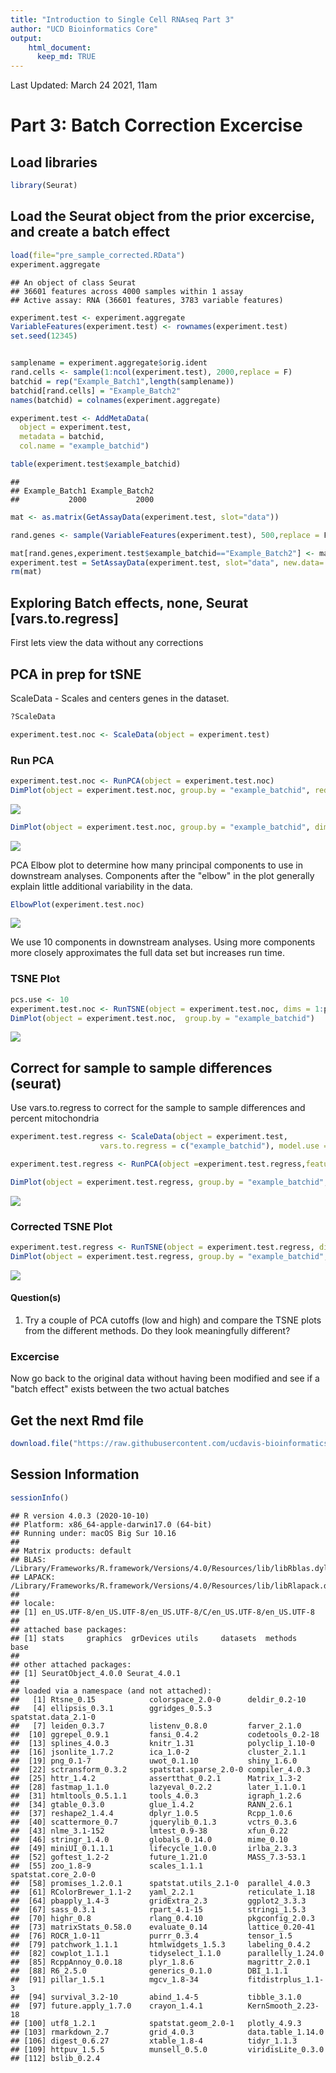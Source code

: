 ```yaml
---
title: "Introduction to Single Cell RNAseq Part 3"
author: "UCD Bioinformatics Core"
output:
    html_document:
      keep_md: TRUE
---
```



Last Updated: March 24 2021, 11am

# Part 3: Batch Correction Excercise


## Load libraries

```r
library(Seurat)
```

## Load the Seurat object from the prior excercise, and **create a batch effect**


```r
load(file="pre_sample_corrected.RData")
experiment.aggregate
```

```
## An object of class Seurat 
## 36601 features across 4000 samples within 1 assay 
## Active assay: RNA (36601 features, 3783 variable features)
```

```r
experiment.test <- experiment.aggregate
VariableFeatures(experiment.test) <- rownames(experiment.test)
set.seed(12345)


samplename = experiment.aggregate$orig.ident
rand.cells <- sample(1:ncol(experiment.test), 2000,replace = F)
batchid = rep("Example_Batch1",length(samplename))
batchid[rand.cells] = "Example_Batch2"
names(batchid) = colnames(experiment.aggregate)

experiment.test <- AddMetaData(
  object = experiment.test,
  metadata = batchid,
  col.name = "example_batchid")

table(experiment.test$example_batchid)
```

```
## 
## Example_Batch1 Example_Batch2 
##           2000           2000
```

```r
mat <- as.matrix(GetAssayData(experiment.test, slot="data"))

rand.genes <- sample(VariableFeatures(experiment.test), 500,replace = F)

mat[rand.genes,experiment.test$example_batchid=="Example_Batch2"] <- mat[rand.genes,experiment.test$example_batchid=="Example_Batch2"] + 0.22
experiment.test = SetAssayData(experiment.test, slot="data", new.data= mat )
rm(mat)
```

## Exploring Batch effects, none, Seurat [vars.to.regress]

First lets view the data without any corrections

## PCA in prep for tSNE

ScaleData - Scales and centers genes in the dataset.

```r
?ScaleData
```



```r
experiment.test.noc <- ScaleData(object = experiment.test)
```

### Run PCA

```r
experiment.test.noc <- RunPCA(object = experiment.test.noc)
DimPlot(object = experiment.test.noc, group.by = "example_batchid", reduction = "pca")
```

<img src="scRNA_Workshop-PART3_files/figure-html/pca_none-1.png" style="display: block; margin: auto;" />

```r
DimPlot(object = experiment.test.noc, group.by = "example_batchid", dims = c(2,3), reduction = "pca")
```

<img src="scRNA_Workshop-PART3_files/figure-html/pca_none-2.png" style="display: block; margin: auto;" />

PCA Elbow plot to determine how many principal components to use in downstream analyses.  Components after the "elbow" in the plot generally explain little additional variability in the data.


```r
ElbowPlot(experiment.test.noc)
```

![](scRNA_Workshop-PART3_files/figure-html/pca_elbow-1.png)<!-- -->

We use 10 components in downstream analyses. Using more components more closely approximates the full data set but increases run time.

### TSNE Plot

```r
pcs.use <- 10
experiment.test.noc <- RunTSNE(object = experiment.test.noc, dims = 1:pcs.use)
DimPlot(object = experiment.test.noc,  group.by = "example_batchid")
```

<img src="scRNA_Workshop-PART3_files/figure-html/tsne-1.png" style="display: block; margin: auto;" />

## Correct for sample to sample differences (seurat)

Use vars.to.regress to correct for the sample to sample differences and percent mitochondria

```r
experiment.test.regress <- ScaleData(object = experiment.test,
                    vars.to.regress = c("example_batchid"), model.use = "linear")

experiment.test.regress <- RunPCA(object =experiment.test.regress,features=rownames(experiment.test.noc))

DimPlot(object = experiment.test.regress, group.by = "example_batchid", reduction = "pca")
```

<img src="scRNA_Workshop-PART3_files/figure-html/scaledata_regress-1.png" style="display: block; margin: auto;" />

### Corrected TSNE Plot

```r
experiment.test.regress <- RunTSNE(object = experiment.test.regress, dims.use = 1:50)
DimPlot(object = experiment.test.regress, group.by = "example_batchid", reduction = "tsne")
```

<img src="scRNA_Workshop-PART3_files/figure-html/tsne_2-1.png" style="display: block; margin: auto;" />

#### Question(s)

1. Try a couple of PCA cutoffs (low and high) and compare the TSNE plots from the different methods.  Do they look meaningfully different?

### Excercise

Now go back to the original data without having been modified and see if a "batch effect" exists between the two actual batches

## Get the next Rmd file

```r
download.file("https://raw.githubusercontent.com/ucdavis-bioinformatics-training/2021-August-Single-Cell-RNA-Seq-Analysis/master/data_analysis/scRNA_Workshop-PART4.Rmd", "scRNA_Workshop-PART4.Rmd")
```

## Session Information

```r
sessionInfo()
```

```
## R version 4.0.3 (2020-10-10)
## Platform: x86_64-apple-darwin17.0 (64-bit)
## Running under: macOS Big Sur 10.16
## 
## Matrix products: default
## BLAS:   /Library/Frameworks/R.framework/Versions/4.0/Resources/lib/libRblas.dylib
## LAPACK: /Library/Frameworks/R.framework/Versions/4.0/Resources/lib/libRlapack.dylib
## 
## locale:
## [1] en_US.UTF-8/en_US.UTF-8/en_US.UTF-8/C/en_US.UTF-8/en_US.UTF-8
## 
## attached base packages:
## [1] stats     graphics  grDevices utils     datasets  methods   base     
## 
## other attached packages:
## [1] SeuratObject_4.0.0 Seurat_4.0.1      
## 
## loaded via a namespace (and not attached):
##   [1] Rtsne_0.15            colorspace_2.0-0      deldir_0.2-10        
##   [4] ellipsis_0.3.1        ggridges_0.5.3        spatstat.data_2.1-0  
##   [7] leiden_0.3.7          listenv_0.8.0         farver_2.1.0         
##  [10] ggrepel_0.9.1         fansi_0.4.2           codetools_0.2-18     
##  [13] splines_4.0.3         knitr_1.31            polyclip_1.10-0      
##  [16] jsonlite_1.7.2        ica_1.0-2             cluster_2.1.1        
##  [19] png_0.1-7             uwot_0.1.10           shiny_1.6.0          
##  [22] sctransform_0.3.2     spatstat.sparse_2.0-0 compiler_4.0.3       
##  [25] httr_1.4.2            assertthat_0.2.1      Matrix_1.3-2         
##  [28] fastmap_1.1.0         lazyeval_0.2.2        later_1.1.0.1        
##  [31] htmltools_0.5.1.1     tools_4.0.3           igraph_1.2.6         
##  [34] gtable_0.3.0          glue_1.4.2            RANN_2.6.1           
##  [37] reshape2_1.4.4        dplyr_1.0.5           Rcpp_1.0.6           
##  [40] scattermore_0.7       jquerylib_0.1.3       vctrs_0.3.6          
##  [43] nlme_3.1-152          lmtest_0.9-38         xfun_0.22            
##  [46] stringr_1.4.0         globals_0.14.0        mime_0.10            
##  [49] miniUI_0.1.1.1        lifecycle_1.0.0       irlba_2.3.3          
##  [52] goftest_1.2-2         future_1.21.0         MASS_7.3-53.1        
##  [55] zoo_1.8-9             scales_1.1.1          spatstat.core_2.0-0  
##  [58] promises_1.2.0.1      spatstat.utils_2.1-0  parallel_4.0.3       
##  [61] RColorBrewer_1.1-2    yaml_2.2.1            reticulate_1.18      
##  [64] pbapply_1.4-3         gridExtra_2.3         ggplot2_3.3.3        
##  [67] sass_0.3.1            rpart_4.1-15          stringi_1.5.3        
##  [70] highr_0.8             rlang_0.4.10          pkgconfig_2.0.3      
##  [73] matrixStats_0.58.0    evaluate_0.14         lattice_0.20-41      
##  [76] ROCR_1.0-11           purrr_0.3.4           tensor_1.5           
##  [79] patchwork_1.1.1       htmlwidgets_1.5.3     labeling_0.4.2       
##  [82] cowplot_1.1.1         tidyselect_1.1.0      parallelly_1.24.0    
##  [85] RcppAnnoy_0.0.18      plyr_1.8.6            magrittr_2.0.1       
##  [88] R6_2.5.0              generics_0.1.0        DBI_1.1.1            
##  [91] pillar_1.5.1          mgcv_1.8-34           fitdistrplus_1.1-3   
##  [94] survival_3.2-10       abind_1.4-5           tibble_3.1.0         
##  [97] future.apply_1.7.0    crayon_1.4.1          KernSmooth_2.23-18   
## [100] utf8_1.2.1            spatstat.geom_2.0-1   plotly_4.9.3         
## [103] rmarkdown_2.7         grid_4.0.3            data.table_1.14.0    
## [106] digest_0.6.27         xtable_1.8-4          tidyr_1.1.3          
## [109] httpuv_1.5.5          munsell_0.5.0         viridisLite_0.3.0    
## [112] bslib_0.2.4
```
